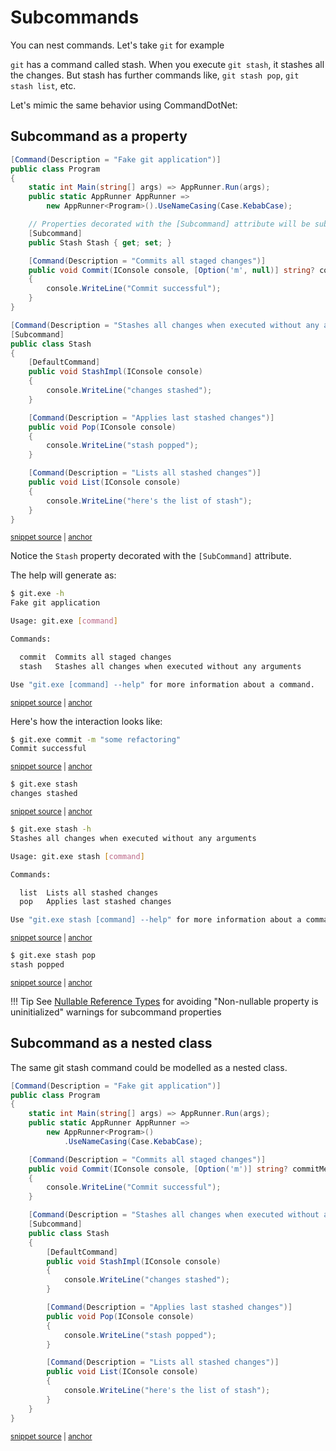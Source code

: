 # Subcommands

You can nest commands. Let's take `git` for example

`git` has a command called stash. When you execute `git stash`, it stashes all the changes. But stash has further commands like, `git stash pop`, `git stash list`, etc.

Let's mimic the same behavior using CommandDotNet:

## Subcommand as a property

<!-- snippet: subcommands_git_composed -->
<a id='snippet-subcommands_git_composed'></a>
```c#
[Command(Description = "Fake git application")]
public class Program
{
    static int Main(string[] args) => AppRunner.Run(args);
    public static AppRunner AppRunner =>
        new AppRunner<Program>().UseNameCasing(Case.KebabCase);

    // Properties decorated with the [Subcommand] attribute will be subcommands of the host
    [Subcommand]
    public Stash Stash { get; set; }

    [Command(Description = "Commits all staged changes")]
    public void Commit(IConsole console, [Option('m', null)] string? commitMessage)
    {
        console.WriteLine("Commit successful");
    }
}

[Command(Description = "Stashes all changes when executed without any arguments")]
[Subcommand]
public class Stash
{
    [DefaultCommand]
    public void StashImpl(IConsole console)
    {
        console.WriteLine("changes stashed");
    }

    [Command(Description = "Applies last stashed changes")]
    public void Pop(IConsole console)
    {
        console.WriteLine("stash popped");
    }

    [Command(Description = "Lists all stashed changes")]
    public void List(IConsole console)
    {
        console.WriteLine("here's the list of stash");
    }
}
```
<sup><a href='https://github.com/bilal-fazlani/commanddotnet/blob/master/CommandDotNet.DocExamples/Commands/Subcommands/Subcommands_Git_Composed.cs#L11-L52' title='Snippet source file'>snippet source</a> | <a href='#snippet-subcommands_git_composed' title='Start of snippet'>anchor</a></sup>
<!-- endSnippet -->

Notice the `Stash` property decorated with the `[SubCommand]` attribute.

The help will generate as:

<!-- snippet: subcommands_git_composed_help -->
<a id='snippet-subcommands_git_composed_help'></a>
```bash
$ git.exe -h
Fake git application

Usage: git.exe [command]

Commands:

  commit  Commits all staged changes
  stash   Stashes all changes when executed without any arguments

Use "git.exe [command] --help" for more information about a command.
```
<sup><a href='https://github.com/bilal-fazlani/commanddotnet/blob/master/CommandDotNet.DocExamples/BashSnippets/subcommands_git_composed_help.bash#L1-L13' title='Snippet source file'>snippet source</a> | <a href='#snippet-subcommands_git_composed_help' title='Start of snippet'>anchor</a></sup>
<!-- endSnippet -->

Here's how the interaction looks like:

<!-- snippet: subcommands_git_composed_commit -->
<a id='snippet-subcommands_git_composed_commit'></a>
```bash
$ git.exe commit -m "some refactoring"
Commit successful
```
<sup><a href='https://github.com/bilal-fazlani/commanddotnet/blob/master/CommandDotNet.DocExamples/BashSnippets/subcommands_git_composed_commit.bash#L1-L4' title='Snippet source file'>snippet source</a> | <a href='#snippet-subcommands_git_composed_commit' title='Start of snippet'>anchor</a></sup>
<!-- endSnippet -->

<!-- snippet: subcommands_git_composed_stash -->
<a id='snippet-subcommands_git_composed_stash'></a>
```bash
$ git.exe stash
changes stashed
```
<sup><a href='https://github.com/bilal-fazlani/commanddotnet/blob/master/CommandDotNet.DocExamples/BashSnippets/subcommands_git_composed_stash.bash#L1-L4' title='Snippet source file'>snippet source</a> | <a href='#snippet-subcommands_git_composed_stash' title='Start of snippet'>anchor</a></sup>
<!-- endSnippet -->

<!-- snippet: subcommands_git_composed_stash_help -->
<a id='snippet-subcommands_git_composed_stash_help'></a>
```bash
$ git.exe stash -h
Stashes all changes when executed without any arguments

Usage: git.exe stash [command]

Commands:

  list  Lists all stashed changes
  pop   Applies last stashed changes

Use "git.exe stash [command] --help" for more information about a command.
```
<sup><a href='https://github.com/bilal-fazlani/commanddotnet/blob/master/CommandDotNet.DocExamples/BashSnippets/subcommands_git_composed_stash_help.bash#L1-L13' title='Snippet source file'>snippet source</a> | <a href='#snippet-subcommands_git_composed_stash_help' title='Start of snippet'>anchor</a></sup>
<!-- endSnippet -->

<!-- snippet: subcommands_git_composed_stash_pop -->
<a id='snippet-subcommands_git_composed_stash_pop'></a>
```bash
$ git.exe stash pop
stash popped
```
<sup><a href='https://github.com/bilal-fazlani/commanddotnet/blob/master/CommandDotNet.DocExamples/BashSnippets/subcommands_git_composed_stash_pop.bash#L1-L4' title='Snippet source file'>snippet source</a> | <a href='#snippet-subcommands_git_composed_stash_pop' title='Start of snippet'>anchor</a></sup>
<!-- endSnippet -->

!!! Tip
    See [Nullable Reference Types](../TipsFaqs/nullable-reference-types.md) for avoiding  "Non-nullable property is uninitialized" warnings for subcommand properties

## Subcommand as a nested class

The same git stash command could be modelled as a nested class.

<!-- snippet: subcommands_git_nested -->
<a id='snippet-subcommands_git_nested'></a>
```c#
[Command(Description = "Fake git application")]
public class Program
{
    static int Main(string[] args) => AppRunner.Run(args);
    public static AppRunner AppRunner =>
        new AppRunner<Program>()
            .UseNameCasing(Case.KebabCase);

    [Command(Description = "Commits all staged changes")]
    public void Commit(IConsole console, [Option('m')] string? commitMessage)
    {
        console.WriteLine("Commit successful");
    }

    [Command(Description = "Stashes all changes when executed without any arguments")]
    [Subcommand]
    public class Stash
    {
        [DefaultCommand]
        public void StashImpl(IConsole console)
        {
            console.WriteLine("changes stashed");
        }

        [Command(Description = "Applies last stashed changes")]
        public void Pop(IConsole console)
        {
            console.WriteLine("stash popped");
        }

        [Command(Description = "Lists all stashed changes")]
        public void List(IConsole console)
        {
            console.WriteLine("here's the list of stash");
        }
    }
}
```
<sup><a href='https://github.com/bilal-fazlani/commanddotnet/blob/master/CommandDotNet.DocExamples/Commands/Subcommands/Subcommands_Git_Nested.cs#L9-L47' title='Snippet source file'>snippet source</a> | <a href='#snippet-subcommands_git_nested' title='Start of snippet'>anchor</a></sup>
<!-- endSnippet -->
